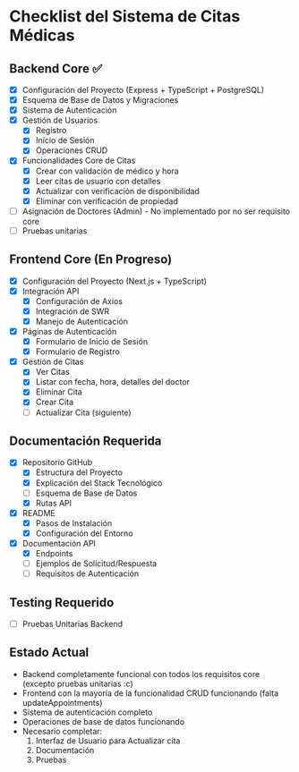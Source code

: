 # Checklist del Sistema de Citas Médicas

## Backend Core ✅
- [x] Configuración del Proyecto (Express + TypeScript + PostgreSQL)
- [x] Esquema de Base de Datos y Migraciones
- [x] Sistema de Autenticación
- [x] Gestión de Usuarios
  - [x] Registro
  - [x] Inicio de Sesión
  - [x] Operaciones CRUD
- [x] Funcionalidades Core de Citas
  - [x] Crear con validación de médico y hora
  - [x] Leer citas de usuario con detalles
  - [x] Actualizar con verificación de disponibilidad
  - [x] Eliminar con verificación de propiedad
- [ ] Asignación de Doctores (Admin) - No implementado por no ser requisito core
- [ ] Pruebas unitarias

## Frontend Core (En Progreso)
- [x] Configuración del Proyecto (Next.js + TypeScript)
- [x] Integración API
  - [x] Configuración de Axios
  - [x] Integración de SWR
  - [x] Manejo de Autenticación
- [x] Páginas de Autenticación
  - [x] Formulario de Inicio de Sesión
  - [x] Formulario de Registro
- [x] Gestión de Citas
  - [x] Ver Citas
  - [x] Listar con fecha, hora, detalles del doctor
  - [x] Eliminar Cita
  - [x] Crear Cita
  - [ ] Actualizar Cita (siguiente)

## Documentación Requerida
- [x] Repositorio GitHub
  - [x] Estructura del Proyecto
  - [x] Explicación del Stack Tecnológico
  - [ ] Esquema de Base de Datos
  - [x] Rutas API
- [x] README
  - [x] Pasos de Instalación
  - [x] Configuración del Entorno
- [x] Documentación API
  - [x] Endpoints
  - [ ] Ejemplos de Solicitud/Respuesta
  - [ ] Requisitos de Autenticación

## Testing Requerido
- [ ] Pruebas Unitarias Backend

## Estado Actual
- Backend completamente funcional con todos los requisitos core (excepto pruebas unitarias :c)
- Frontend con la mayoría de la funcionalidad CRUD funcionando (falta updateAppointments)
- Sistema de autenticación completo
- Operaciones de base de datos funcionando
- Necesario completar:
  1. Interfaz de Usuario para Actualizar cita
  2. Documentación
  3. Pruebas
